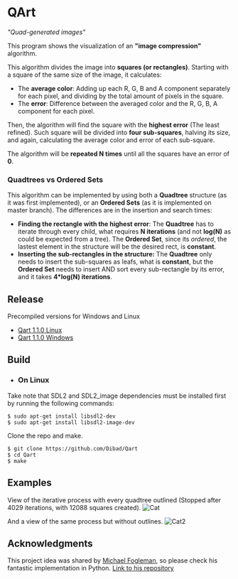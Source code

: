 # QArt

_"Quad-generated images"_

This program shows the visualization of an __"image compression"__ algorithm.

This algorithm divides the image into __squares (or rectangles)__. Starting with a square of the same size of the image, it calculates:
* The __average color__: Adding up each R, G, B and A component separately for each pixel, and dividing by the total amount of pixels in the square.
* The __error__: Difference between the averaged color and the R, G, B, A component for each pixel.

Then, the algorithm will find the square with the __highest error__ (The least refined). Such square will be divided into __four sub-squares__, halving its size, and again, calculating the average color and error of each sub-square.

The algorithm will be __repeated N times__ until all the squares have an error of __0__.

### Quadtrees vs Ordered Sets

This algorithm can be implemented by using both a __Quadtree__ structure (as it was first implemented), or an __Ordered Sets__ (as it is implemented on master branch). The differences are in the insertion and search times:
* __Finding the rectangle with the highest error__: The __Quadtree__ has to iterate through every child, what requires __N iterations__ (and not __log(N)__ as could be expected from a tree). The __Ordered Set__, since its _ordered_, the lastest element in the structure will be the desired rect, is __constant__.
* __Inserting the sub-rectangles in the structure:__ The __Quadtree__ only needs to insert the sub-squares as leafs, what is __constant__, but the __Ordered Set__ needs to insert AND sort every sub-rectangle by its error, and it takes __4*log(N) iterations__.

## Release

Precompiled versions for Windows and Linux
* [Qart 1.1.0 Linux](https://github.com/Dibad/Qart/releases/download/v1.1.0/Qart-1.1.0-linux.tar.gz)
* [Qart 1.1.0 Windows](https://github.com/Dibad/Qart/releases/download/v1.1.0/Qart-1.1.0-win32.zip)

## Build

* ### On Linux

Take note that SDL2 and SDL2_image dependencies must be installed first by running the following commands:
```
$ sudo apt-get install libsdl2-dev
$ sudo apt-get install libsdl2-image-dev
```
Clone the repo and make.
```
$ git clone https://github.com/Dibad/Qart
$ cd Qart
$ make
```


## Examples
View of the iterative process with every quadtree outlined (Stopped after 4029 iterations, with 12088 squares created).
![Cat](https://i.imgur.com/5mDiqZB.gif)<p>
And a view of the same process but without outlines.
![Cat2](https://i.imgur.com/MIi4Gxr.gif)

## Acknowledgments

This project idea was shared by [Michael Fogleman](https://github.com/fogleman), so please check his fantastic implementation in Python. [Link to his repository](https://github.com/fogleman/Quads)

